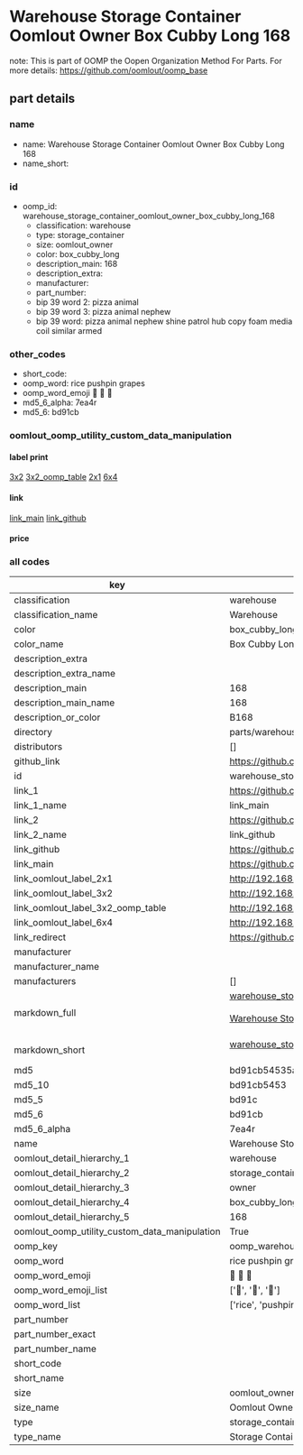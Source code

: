 # Warehouse Storage Container Oomlout Owner Box Cubby Long 168  

note: This is part of OOMP the Oopen Organization Method For Parts. For more details: https://github.com/oomlout/oomp_base

##  part details
  







### name
* name: Warehouse Storage Container Oomlout Owner Box Cubby Long 168
* name_short: 
### id
* oomp_id: warehouse_storage_container_oomlout_owner_box_cubby_long_168
  * classification: warehouse
  * type: storage_container
  * size: oomlout_owner
  * color: box_cubby_long
  * description_main: 168
  * description_extra: 
  * manufacturer: 
  * part_number: 
  * bip 39 word 2: pizza animal
  * bip 39 word 3: pizza animal nephew
  * bip 39 word: pizza animal nephew shine patrol hub copy foam media coil similar armed

### other_codes
* short_code: 
* oomp_word: rice pushpin grapes
* oomp_word_emoji :rice: :pushpin: :grapes:
* md5_6_alpha: 7ea4r
* md5_6: bd91cb






### oomlout_oomp_utility_custom_data_manipulation
#### label print
[3x2](http://192.168.1.245:1112/?label=oomp%207ea4r)
[3x2_oomp_table](http://192.168.1.108:1112/?label=oomp%207ea4r)
[2x1](http://192.168.1.242:1112/?label=oomp%207ea4r)
[6x4](http://192.168.1.55:1112/?label=oomp%207ea4r)    

#### link

[link_main](https://github.com/oomlout/oomlout_oomp_version_1_messy/tree/main/parts/warehouse_storage_container_oomlout_owner_box_cubby_long_168) [link_github](https://github.com/oomlout/oomlout_oomp_version_1_messy/tree/main/parts/warehouse_storage_container_oomlout_owner_box_cubby_long_168)                             

#### price







### all codes 
| key | value |  
| --- | --- |  
| classification | warehouse |  
| classification_name | Warehouse |  
| color | box_cubby_long |  
| color_name | Box Cubby Long |  
| description_extra |  |  
| description_extra_name |  |  
| description_main | 168 |  
| description_main_name | 168 |  
| description_or_color | B168 |  
| directory | parts/warehouse_storage_container_oomlout_owner_box_cubby_long_168 |  
| distributors | [] |  
| github_link | https://github.com/oomlout/oomlout_oomp_part_src/tree/main/parts/warehouse_storage_container_oomlout_owner_box_cubby_long_168 |  
| id | warehouse_storage_container_oomlout_owner_box_cubby_long_168 |  
| link_1 | https://github.com/oomlout/oomlout_oomp_version_1_messy/tree/main/parts/warehouse_storage_container_oomlout_owner_box_cubby_long_168 |  
| link_1_name | link_main |  
| link_2 | https://github.com/oomlout/oomlout_oomp_version_1_messy/tree/main/parts/warehouse_storage_container_oomlout_owner_box_cubby_long_168 |  
| link_2_name | link_github |  
| link_github | https://github.com/oomlout/oomlout_oomp_version_1_messy/tree/main/parts/warehouse_storage_container_oomlout_owner_box_cubby_long_168 |  
| link_main | https://github.com/oomlout/oomlout_oomp_version_1_messy/tree/main/parts/warehouse_storage_container_oomlout_owner_box_cubby_long_168 |  
| link_oomlout_label_2x1 | http://192.168.1.242:1112/?label=oomp%207ea4r |  
| link_oomlout_label_3x2 | http://192.168.1.245:1112/?label=oomp%207ea4r |  
| link_oomlout_label_3x2_oomp_table | http://192.168.1.108:1112/?label=oomp%207ea4r |  
| link_oomlout_label_6x4 | http://192.168.1.55:1112/?label=oomp%207ea4r |  
| link_redirect | https://github.com/oomlout/oomlout_oomp_version_1_messy/tree/main/parts/warehouse_storage_container_oomlout_owner_box_cubby_long_168 |  
| manufacturer |  |  
| manufacturer_name |  |  
| manufacturers | [] |  
| markdown_full | [warehouse_storage_container_oomlout_owner_box_cubby_long_168](none)<br>[](none)<br>[Warehouse Storage Container Oomlout Owner Box Cubby Long 168](none)<br><br> |  
| markdown_short | [warehouse_storage_container_oomlout_owner_box_cubby_long_168](none)<br><br> |  
| md5 | bd91cb54535a0601ba509c5f2882452d |  
| md5_10 | bd91cb5453 |  
| md5_5 | bd91c |  
| md5_6 | bd91cb |  
| md5_6_alpha | 7ea4r |  
| name | Warehouse Storage Container Oomlout Owner Box Cubby Long 168 |  
| oomlout_detail_hierarchy_1 | warehouse |  
| oomlout_detail_hierarchy_2 | storage_container |  
| oomlout_detail_hierarchy_3 | owner |  
| oomlout_detail_hierarchy_4 | box_cubby_long |  
| oomlout_detail_hierarchy_5 | 168 |  
| oomlout_oomp_utility_custom_data_manipulation | True |  
| oomp_key | oomp_warehouse_storage_container_oomlout_owner_box_cubby_long_168 |  
| oomp_word | rice pushpin grapes |  
| oomp_word_emoji | :rice: :pushpin: :grapes: |  
| oomp_word_emoji_list | [':rice:', ':pushpin:', ':grapes:'] |  
| oomp_word_list | ['rice', 'pushpin', 'grapes'] |  
| part_number |  |  
| part_number_exact |  |  
| part_number_name |  |  
| short_code |  |  
| short_name |  |  
| size | oomlout_owner |  
| size_name | Oomlout Owner |  
| type | storage_container |  
| type_name | Storage Container |  
